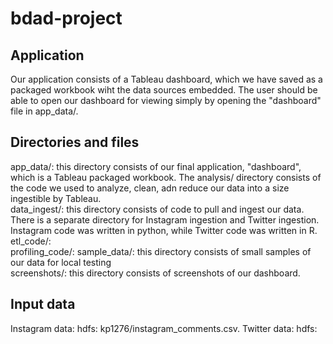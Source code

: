 # bdad-project

## Application
Our application consists of a Tableau dashboard, which we have saved as a packaged workbook wiht the data sources embedded. The user should be able to open our dashboard for viewing simply by opening the "dashboard" file in app_data/.  

## Directories and files
app_data/: this directory consists of our final application, "dashboard", which is a Tableau packaged workbook. The analysis/ directory consists of the code we used to analyze, clean, adn reduce our data into a size ingestible by Tableau.  
data_ingest/: this directory consists of code to pull and ingest our data. There is a separate directory for Instagram ingestion and Twitter ingestion. Instagram code was written in python, while Twitter code was written in R.  
etl_code/:  
profiling_code/: 
sample_data/: this directory consists of small samples of our data for local testing   
screenshots/: this directory consists of screenshots of our dashboard. 

## Input data
Instagram data: hdfs: kp1276/instagram_comments.csv. 
Twitter data: hdfs:  
